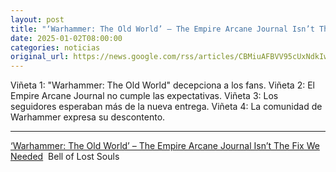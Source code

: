 ```yaml
---
layout: post
title: "‘Warhammer: The Old World’ – The Empire Arcane Journal Isn’t The Fix We Needed - Bell of Lost Souls"
date: 2025-01-02T08:00:00
categories: noticias
original_url: https://news.google.com/rss/articles/CBMiuAFBVV95cUxNdkIwNGk2ZXhjY1dRMFVlUkV5T3hLdnp5OHdqZk1nX0VjcjhYT0tUNzEtZWJINlhjOW41WGlZeXAzOVNrRUs3NHZ3alZzYUdpamN5RHNiWnBFa1lSeUJjWmQzZVcwaENGQnZGTnYzWnVHSDlHeFRDNndOZnY4MXg4eUZwY2s4WFFPZEk2bGVnVHFLVm12VkZmTmlDLTZpVVZjcE1sM0NGMGhOVWxWREl5S003SzNxVVpo?oc=5
---
```



Viñeta 1:
"Warhammer: The Old World" decepciona a los fans.
Viñeta 2:
El Empire Arcane Journal no cumple las expectativas.
Viñeta 3:
Los seguidores esperaban más de la nueva entrega.
Viñeta 4:
La comunidad de Warhammer expresa su descontento.


---


[‘Warhammer: The Old World’ – The Empire Arcane Journal Isn’t The Fix We Needed](https://news.google.com/rss/articles/CBMiuAFBVV95cUxNdkIwNGk2ZXhjY1dRMFVlUkV5T3hLdnp5OHdqZk1nX0VjcjhYT0tUNzEtZWJINlhjOW41WGlZeXAzOVNrRUs3NHZ3alZzYUdpamN5RHNiWnBFa1lSeUJjWmQzZVcwaENGQnZGTnYzWnVHSDlHeFRDNndOZnY4MXg4eUZwY2s4WFFPZEk2bGVnVHFLVm12VkZmTmlDLTZpVVZjcE1sM0NGMGhOVWxWREl5S003SzNxVVpo?oc=5)  Bell of Lost Souls